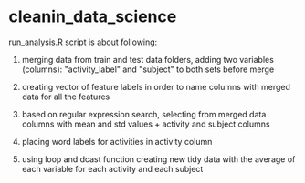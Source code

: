 cleanin_data_science
====================
run_analysis.R script is about following: 

1. merging data from train and test data folders, adding two variables (columns): "activity_label" and "subject" to both sets before merge

2. creating vector of feature labels in order to name columns with merged data for all the features

3. based on regular expression search, selecting from merged data columns with mean and std values + activity and subject columns

4. placing word labels for activities in activity column

5. using loop and dcast function creating new tidy data with the average of each variable for each activity and each subject

